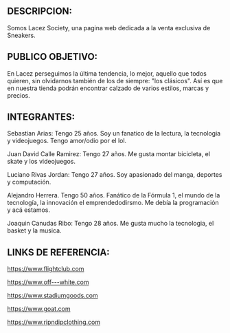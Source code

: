 ## DESCRIPCION: 
Somos Lacez Society, una pagina web dedicada a la venta exclusiva de Sneakers.






## PUBLICO OBJETIVO:
En Lacez perseguimos la última tendencia, lo mejor, aquello que todos quieren, sin olvidarnos también de los de siempre: "los clásicos". Así es que en nuestra tienda podrán encontrar calzado de varios estilos, marcas y precios.





## INTEGRANTES: 
Sebastian Arias: Tengo 25 años. Soy un fanatico de la lectura, la tecnologia y videojuegos. Tengo amor/odio por el lol. 

Juan David Calle Ramirez: Tengo 27 años. Me gusta montar bicicleta, el skate y los videojuegos.

Luciano Rivas Jordan: Tengo 27 años. Soy apasionado del manga, deportes y computación.

Alejandro Herrera. Tengo 50 años. Fanático de la Fórmula 1, el mundo de la tecnología, la innovación el emprendedodirsmo. Me debía la programación y acá estamos.

Joaquin Canudas Ribo: Tengo 28 años. Me gusta mucho la tecnologia, el basket y la musica. 

## LINKS DE REFERENCIA:

https://www.flightclub.com

https://www.off---white.com 

https://www.stadiumgoods.com

https://www.goat.com

https://www.ripndipclothing.com
